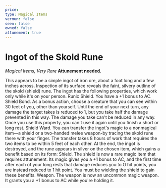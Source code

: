 ```yaml
---
price: 
type: Magical Items
vermun: false
seen: false
owned: false
attunement: true
---
```

# Ingot of the Skold Rune

*Magical Items, Very Rare* **Attunement needed.**

This appears to be a simple ingot of iron ore, about a foot long and a few inches across. Inspection of its surface reveals the faint, silvery outline of the skold (shield) rune. The ingot has the following properties, which work only while it's on your person. Runic Shield. You have a +1 bonus to AC. Shield Bond. As a bonus action, choose a creature that you can see within 30 feet of you, other than yourself. Until the end of your next turn, any damage the target takes is reduced to 1, but you take half the damage prevented in this way. The damage you take can't be reduced in any way. Once you use this property, you can't use it again until you finish a short or long rest. Shield Ward. You can transfer the ingot's magic to a nonmagical item—a shield or a two-handed melee weapon-by tracing the skold rune there with your finger. The transfer takes 8 hours of work that requires the two items to be within 5 feet of each other. At the end, the ingot is destroyed, and the rune appears in silver on the chosen item, which gains a benefit based on its form: Shield. The shield is now a rare magic item that requires attunement. Its magic gives you a +1 bonus to AC, and the first time after each of your long rests that damage reduces you to O hit points, you are instead reduced to 1 hit point. You must be wielding the shield to gain these benefits. Weapon. The weapon is now an uncommon magic weapon. It grants you a +1 bonus to AC while you're holding it.